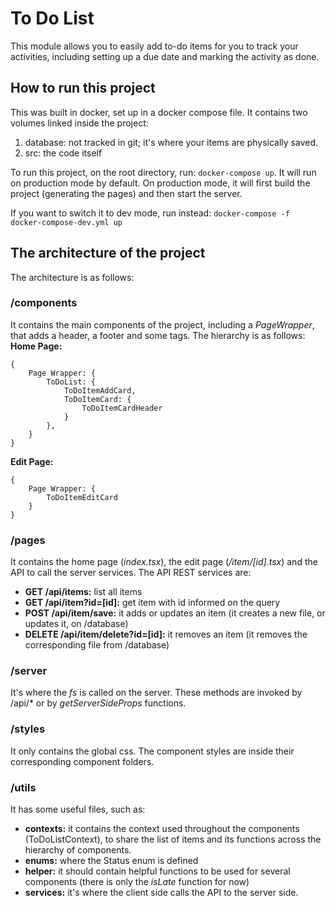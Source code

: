 # To Do List
This module allows you to easily add to-do items for you to track your activities, including setting up a due date and marking the activity as done.

## How to run this project
This was built in docker, set up in a docker compose file. It contains two volumes linked inside the project:
1. database: not tracked in git; it's where your items are physically saved.
2. src: the code itself

To run this project, on the root directory, run:
```docker-compose up```.
It will run on production mode by default. On production mode, it will first build the project (generating the pages) and then start the server.

If you want to switch it to dev mode, run instead:
```docker-compose -f docker-compose-dev.yml up```

## The architecture of the project
The architecture is as follows:

### /components
It contains the main components of the project, including a *PageWrapper*, that adds a header, a footer and some tags. The hierarchy is as follows:
**Home Page:** 
```
{
    Page Wrapper: {
        ToDoList: {
            ToDoItemAddCard,
            ToDoItemCard: {
                ToDoItemCardHeader
            }
        },
    }
}
```

**Edit Page:**
```
{
    Page Wrapper: {
        ToDoItemEditCard
    }
}
```

### /pages
It contains the home page (*index.tsx*), the edit page (*/item/[id].tsx*) and the API to call the server services. The API REST services are:
* **GET /api/items:** list all items
* **GET /api/item?id=[id]:** get item with id informed on the query
* **POST /api/item/save:** it adds or updates an item (it creates a new file, or updates it, on /database)
* **DELETE /api/item/delete?id=[id]:** it removes an item (it removes the corresponding file from /database)

### /server
It's where the *fs* is called on the server. These methods are invoked by /api/* or by *getServerSideProps* functions.

### /styles
It only contains the global css. The component styles are inside their corresponding component folders.

### /utils
It has some useful files, such as:
* **contexts:** it contains the context used throughout the components (ToDoListContext), to share the list of items and its functions across the hierarchy of components.
* **enums:** where the Status enum is defined
* **helper:** it should contain helpful functions to be used for several components (there is only the *isLate* function for now)
* **services:** it's where the client side calls the API to the server side.
